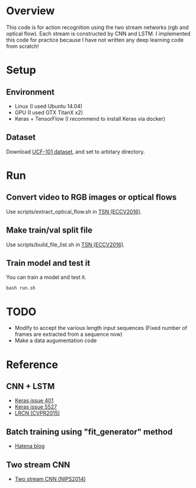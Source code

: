# Overview
This code is for action recognition using the two stream networks (rgb and optical flow).
Each stream is constructed by CNN and LSTM.
I implemented this code for practice because I have not written any deep learning code from scratch!

# Setup
## Environment
- Linux (I used Ubuntu 14.04)
- GPU (I used GTX TitanX x2)
- Keras + TensorFlow (I recommend to install Keras via docker)

## Dataset
Download [UCF-101 dataset](http://crcv.ucf.edu/data/UCF101.php), and set to arbitary directory.

# Run
## Convert video to RGB images or optical flows
Use scripts/extract_optical_flow.sh in [TSN (ECCV2016)](https://github.com/yjxiong/temporal-segment-networks).

## Make train/val split file
Use scripts/build_file_list.sh in [TSN (ECCV2016)](https://github.com/yjxiong/temporal-segment-networks).

## Train model and test it
You can train a model and test it.
```Shell
bash run.sh
```

# TODO
- Modify to accept the various length input sequences
(Fixed number of frames are extracted from a sequence now)
- Make a data augumentation code

# Reference
## CNN + LSTM
- [Keras issue 401](https://github.com/keras-team/keras/issues/401)
- [Keras issue 5527](https://github.com/keras-team/keras/issues/5527)
- [LRCN (CVPR2015)](https://arxiv.org/pdf/1411.4389)

## Batch training using "fit_generator" method
- [Hatena blog](http://hironsan.hatenablog.com/entry/2017/09/09/130608)

## Two stream CNN
- [Two stream CNN (NIPS2014)](https://arxiv.org/pdf/1406.2199)
